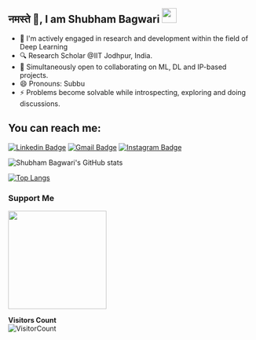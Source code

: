 ## नमस्ते 🙏, I am Shubham Bagwari <img  src="https://user-images.githubusercontent.com/42378118/110234147-e3259600-7f4e-11eb-95be-0c4047144dea.gif"  width="30">



- 🧠 I'm actively engaged in research and development within the field of Deep Learning
- 🔍 Research Scholar @IIT Jodhpur, India.
- 🤝 Simultaneously open to collaborating on ML, DL and IP-based projects.
- 😄 Pronouns: Subbu
- ⚡ Problems become solvable while introspecting, exploring and doing discussions.

##  You can reach me:

[![Linkedin Badge](https://img.shields.io/badge/-Shubham%20Bagwari-blue?style=flat-square&logo=Linkedin&logoColor=white&link=https://www.linkedin.com/in/shubhambagwari/)](https://www.linkedin.com/in/shubhambagwari/)  [![Gmail Badge](https://img.shields.io/badge/-subbu.bagwari@gmail.com-c14438?style=flat-square&logo=Gmail&logoColor=white&link=mailto:subbu.bagwari@gmail.com)](mailto:subbu.bagwari@gmail.com)    [![Instagram Badge](https://img.shields.io/badge/-@subbu.bagwari-e4405f?style=flat-square&labelColor=f94877&logo=instagram&logoColor=white&link=https://www.instagram.com/subbu.bagwari/)](https://www.instagram.com/subbu.bagwari/)

![Shubham Bagwari's GitHub stats](https://github-readme-stats.vercel.app/api?username=shubhambagwari&show_icons=true&theme=radical)

[![Top Langs](https://github-readme-stats.vercel.app/api/top-langs/?username=Shubhambagwari&langs_count=8&layout=compact)](https://github.com/shubhambagwari/github-readme-stats)

### Support Me
<a href="https://www.buymeacoffee.com/shubhambagwari"><img src="https://cdn.buymeacoffee.com/buttons/v2/default-yellow.png" width="200" /></a>

**Visitors Count**<br>
![VisitorCount](https://profile-counter.glitch.me/{shubhambagwari}/count.svg)
